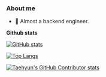 ### About me

* 💫 Almost a backend engineer.

<strong>Github stats</strong>

<a href="https://github.com/anuraghazra/github-readme-stats">[![GitHub stats](https://github-readme-stats.vercel.app/api?username=hingbong&count_private=true&show_icons=true&layout=compact&include_all_commits=true)](https://github.com/anuraghazra/github-readme-stats)</a>

<a href="https://github.com/anuraghazra/github-readme-stats">[![Top Langs](https://github-readme-stats-one-bice.vercel.app/api/top-langs/?username=hingbong&layout=compact&langs_count=10&include_all_commits=true&size_weight=0.5&count_weight=0.5&exclude_repo=openwrt-r7800)](https://github.com/anuraghazra/github-readme-stats)</a>

<a href="https://github.com/HwangTaehyun/github-contributor-stats">![Taehyun's GitHub Contributor stats](https://github-contributor-stats.vercel.app/api?username=hingbong&combine_all_yearly_contributions=true&hide=B,B+&theme=default&layout=compact)</a>
